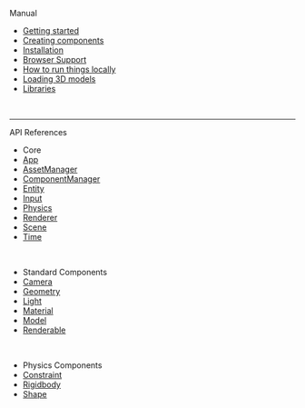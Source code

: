Manual

-   [Getting started](manual/Getting-started.md)
-   [Creating components](manual/Creating-components.md)
-   [Installation](manual/Installation.md)
-   [Browser Support](manual/Browser-Support.md)
-   [How to run things locally](manual/How-to-run-things-locally.md)
-   [Loading 3D models](manual/Loading-3D-models.md)
-   [Libraries](manual/Libraries.md)


<br>

---

API References

-   Core
-   [App](api/core/App.md)
-   [AssetManager](api/core/AssetManager.md)
-   [ComponentManager](api/core/ComponentManager.md)
-   [Entity](api/core/Entity.md)
-   [Input](api/core/Input.md)
-   [Physics](api/core/Physics.md)
-   [Renderer](api/core/Renderer.md)
-   [Scene](api/core/Scene.md)
-   [Time](api/core/Time.md)

<br>

-   Standard Components
-   [Camera](api/components/Camera.md)
-   [Geometry](api/components/Geometry.md)
-   [Light](api/components/Light.md)
-   [Material](api/components/Material.md)
-   [Model](api/components/Model.md)
-   [Renderable](api/components/Renderable.md)

<br>

-   Physics Components
-   [Constraint](api/components/physics/Constraint.md)
-   [Rigidbody](api/components/physics/Rigidbody.md)
-   [Shape](api/components/physics/Shape.md)